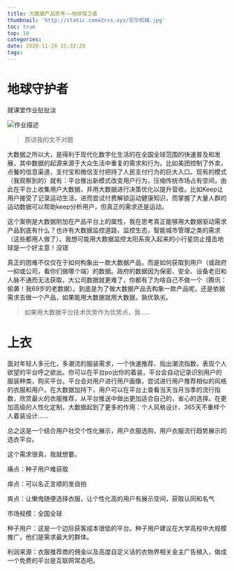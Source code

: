 ```yaml
---
title: 大数据产品思考——地球保卫者
thumbnail: 'http://static.come2rss.xyz/尼尔机械.jpg'
toc: true
top: 10
categories:
date: 2020-11-28 15:32:29
tags:
---
```




# 地球守护者

就课堂作业扯扯淡

<!-- more -->

![作业描述](D:\个人文件\重要文件\闲书与笔记\MD暂存文件\作业描述.png)

> 原谅我的文不对题
>

大数据之所以大，是得利于现代化数字化生活的在全国全球范围的快速普及和发展，其中数据的起源来源于大众生活中重复的需求和行为。比如美团控制了外卖，点餐的信息渠道，支付宝和微信支付把持了人民支付行为的巨大入口。现有的模式（我观察到的）就有：平台推出新模式改变用户行为，压缩传统市场占有空间，由此在平台上收集用户大数据，并用大数据进行决策优化以提升营收。比如Keep让用户接受了记录运动生活，进而尝试付费解锁运动健康知识，而掌握了大量人群的运动数据可以帮助keep分析用户，但真正的需求还是运动。

这个案例是大数据附加在产品平台上的属性，我在思考真正能够用大数据驱动需求产品到底有什么？也许有大数据监控道路，监控生态，智能城市管理之类的需求（这些都用人做了）。我想可能用大数据监控太阳系突入起来的小行星防止撞击地球是一个好主意！没错

真正的困难不仅仅在于如何构象出一款大数据产品，而是如何获取到用户（或政府一抑或公司，看你们做哪个端）的数据。政府的数据因为保密、安全、设备老旧和人脉不通而无法获取，大公司数据就更难了，你都有了为啥自己不做一个（腾讯：偷袭！我69岁的老数据）。到底是为了做大数据产品去构象一款产品呢，还是依据需求去做一个产品，如果能用大数据就用大数据，孰优孰劣。

> 如果用大数据平台技术优势作为优势点，我……

# 上衣



面对年轻人多元化，多潮流的服装需求，一个快速推荐、指出潮流指数，表现个人欲望的平台呼之欲出。你可以在平台po出你的着装，平台会自动记录识别用户的服装种类，购买平台。平台会对用户进行用户画像，尝试进行用户推荐相似的风格的衣服和用户。在大数据加持下，用户可以在平台上查看当天当月当季的流行指数，欣赏最火的衣服推荐，从平台推送中做出更加适合自己的，省心的选择。在更加高级的人性化定制，大数据起到了更多的作用：个人风格设计、365天不重样个人着装设计……

总之这是一个结合用户社交个性化展示，用户衣服选购，用户衣服流行趋势展示的选衣平台。

这个需求很真，我就想要。

痛点：种子用户难获取

痒点：可以名正言顺的发自拍

爽点：让懒鬼随便选择衣服，让个性化高的用户有展示空间，获取认同和名气

市场规模：全国全球

种子用户：这是一个边际获客成本很低的平台。种子用户建议在大学高校中大规模推广，他们是需求最大的群体。

利润来源：衣服推荐商的佣金以及高度自定义话的衣物界相关金主广告植入，做成一个免费的平台是互联网常态吧。